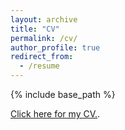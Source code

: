 ```yaml
---
layout: archive
title: "CV"
permalink: /cv/
author_profile: true
redirect_from:
  - /resume
---
```


{% include base_path %}

[Click here for my CV.](/files/CV-Hirvonen.pdf "Click here for my CV.").